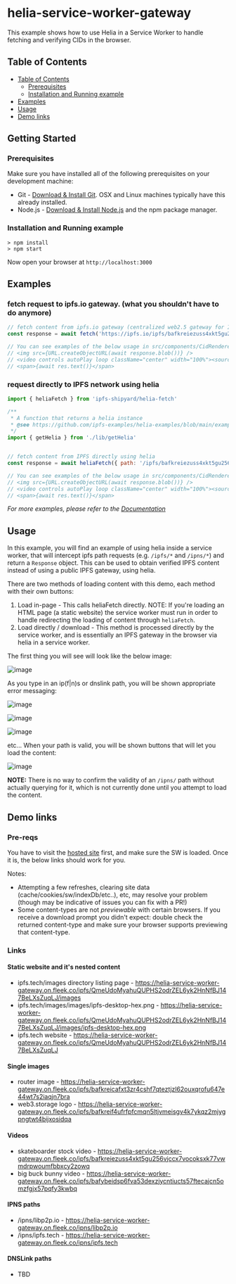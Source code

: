 # helia-service-worker-gateway

This example shows how to use Helia in a Service Worker to handle fetching and verifying CIDs in the browser.

## Table of Contents

- [Table of Contents](#table-of-contents)
  - [Prerequisites](#prerequisites)
  - [Installation and Running example](#installation-and-running-example)
- [Examples](#examples)
- [Usage](#usage)
- [Demo links](#demo-links)

## Getting Started

### Prerequisites

Make sure you have installed all of the following prerequisites on your development machine:

- Git - [Download & Install Git](https://git-scm.com/downloads). OSX and Linux machines typically have this already installed.
- Node.js - [Download & Install Node.js](https://nodejs.org/en/download/) and the npm package manager.

### Installation and Running example

```console
> npm install
> npm start
```

Now open your browser at `http://localhost:3000`

## Examples

### fetch request to ipfs.io gateway. (what you shouldn't have to do anymore)

```js
// fetch content from ipfs.io gateway (centralized web2.5 gateway for IFPS content)
const response = await fetch('https://ipfs.io/ipfs/bafkreiezuss4xkt5gu256vjccx7vocoksxk77vwmdrpwoumfbbxcy2zowq')

// You can see examples of the below usage in src/components/CidRenderer.tsx
// <img src={URL.createObjectURL(await response.blob())} />
// <video controls autoPlay loop className="center" width="100%"><source src={URL.createObjectURL(await response.blob())} type={contentType} /></video>
// <span>{await res.text()}</span>
```

### request directly to IPFS network using helia

```js
import { heliaFetch } from 'ipfs-shipyard/helia-fetch'

/**
 * A function that returns a helia instance
 * @see https://github.com/ipfs-examples/helia-examples/blob/main/examples/helia-webpack/src/get-helia.js
 */
import { getHelia } from './lib/getHelia'


// fetch content from IPFS directly using helia
const response = await heliaFetch({ path: '/ipfs/bafkreiezuss4xkt5gu256vjccx7vocoksxk77vwmdrpwoumfbbxcy2zowq', helia: getHelia() })

// You can see examples of the below usage in src/components/CidRenderer.tsx
// <img src={URL.createObjectURL(await response.blob())} />
// <video controls autoPlay loop className="center" width="100%"><source src={URL.createObjectURL(await response.blob())} type={contentType} /></video>
// <span>{await res.text()}</span>

```

_For more examples, please refer to the [Documentation](#documentation)_

## Usage

In this example, you will find an example of using helia inside a service worker, that will intercept ipfs path requests (e.g. `/ipfs/*` and `/ipns/*`) and return a `Response` object. This can be used to obtain verified IPFS content instead of using a public IPFS gateway, using helia.

There are two methods of loading content with this demo, each method with their own buttons:

1. Load in-page - This calls heliaFetch directly. NOTE: If you're loading an HTML page (a static website) the service worker must run in order to handle redirecting the loading of content through `heliaFetch`.
2. Load directly / download - This method is processed directly by the service worker, and is essentially an IPFS gateway in the browser via helia in a service worker.

The first thing you will see will look like the below image:

![image](https://user-images.githubusercontent.com/1173416/230510195-ec5dfa8c-fe91-4ecd-b534-caaabf83e11d.png)

As you type in an ip(f|n)s or dnslink path, you will be shown appropriate error messaging:

![image](https://user-images.githubusercontent.com/1173416/230510280-373be0a1-b65b-482b-a41b-9c4a561afe83.png)

![image](https://user-images.githubusercontent.com/1173416/230510324-87139b46-d240-4688-9f27-b75191dce6d1.png)

![image](https://user-images.githubusercontent.com/1173416/230510358-1e380be1-30f6-4426-855f-b0dfc83d2aa3.png)

etc... When your path is valid, you will be shown buttons that will let you load the content:

![image](https://user-images.githubusercontent.com/1173416/230510425-774e2b4e-d1d1-4d95-a651-4c8300360b76.png)


**NOTE:** There is no way to confirm the validity of an `/ipns/` path without actually querying for it, which is not currently done until you attempt to load the content.


## Demo links

### Pre-reqs

You have to visit the [hosted site](https://helia-service-worker-gateway.on.fleek.co/) first, and make sure the SW is loaded. Once it is, the below links should work for you.

Notes:
* Attempting a few refreshes, clearing site data (cache/cookies/sw/indexDb/etc..), etc, may resolve your problem (though may be indicative of issues you can fix with a PR!)
* Some content-types are not *previewable* with certain browsers. If you receive a download prompt you didn't expect: double check the returned content-type and make sure your browser supports previewing that content-type.

### Links

#### Static website and it's nested content

* ipfs.tech/images directory listing page - https://helia-service-worker-gateway.on.fleek.co/ipfs/QmeUdoMyahuQUPHS2odrZEL6yk2HnNfBJ147BeLXsZuqLJ/images
* ipfs.tech/images/images/ipfs-desktop-hex.png - https://helia-service-worker-gateway.on.fleek.co/ipfs/QmeUdoMyahuQUPHS2odrZEL6yk2HnNfBJ147BeLXsZuqLJ/images/ipfs-desktop-hex.png
* ipfs.tech website - https://helia-service-worker-gateway.on.fleek.co/ipfs/QmeUdoMyahuQUPHS2odrZEL6yk2HnNfBJ147BeLXsZuqLJ

#### Single images

* router image - https://helia-service-worker-gateway.on.fleek.co/ipfs/bafkreicafxt3zr4cshf7qteztjzl62ouxqrofu647e44wt7s2iaqjn7bra
* web3.storage logo - https://helia-service-worker-gateway.on.fleek.co/ipfs/bafkreif4ufrfpfcmqn5ltjvmeisgv4k7ykqz2mjygpngtwt4bijxosidqa

#### Videos

* skateboarder stock video - https://helia-service-worker-gateway.on.fleek.co/ipfs/bafkreiezuss4xkt5gu256vjccx7vocoksxk77vwmdrpwoumfbbxcy2zowq
* big buck bunny video - https://helia-service-worker-gateway.on.fleek.co/ipfs/bafybeidsp6fva53dexzjycntiucts57ftecajcn5omzfgjx57pqfy3kwbq

#### IPNS paths

* /ipns/libp2p.io - https://helia-service-worker-gateway.on.fleek.co/ipns/libp2p.io
* /ipns/ipfs.tech - https://helia-service-worker-gateway.on.fleek.co/ipns/ipfs.tech

#### DNSLink paths

* TBD
